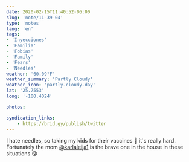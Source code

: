 ```yaml
---
date: 2020-02-15T11:40:52-06:00
slug: 'note/11-39-04'
type: 'notes'
lang: 'en'
tags:
- 'Inyecciones'
- 'Familia'
- 'Fobias'
- 'Family'
- 'Fears'
- 'Needles'
weather: '60.09°F'
weather_summary: 'Partly Cloudy'
weather_icon: 'partly-cloudy-day'
lat: '25.7553'
long: '-100.4024'

photos:

syndication_links:
    - https://brid.gy/publish/twitter
---
```

I hate needles, so taking my kids for their vaccines 💉 it's really hard. Fortunately the mom <a href="https://twitter.com/@karlaleija1">@karlaleija1</a> is the brave one in the house in these situations 😘
  
  